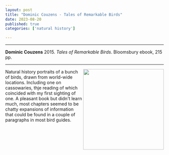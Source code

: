```yaml
---
layout: post
title: "Dominic Couzens - Tales of Remarkable Birds"
date: 2023-08-20
published: true
categories: ['natural history']

---
```



***
<b>Dominic Couzens</b> 2015. _Tales of Remarkable Birds_. Bloomsbury ebook, 215 pp.

***

<img align="right"  width="256" src="[https://cdn2.penguin.com.au/covers/original/9780241333938.jpg](https://mediacdn.nhbs.com/jackets/jackets_resizer_xlarge/21/214112.jpg)" alt="">  
Natural history portraits of a bunch of birds, drawn from world-wide locations.  Including one on cassowaries, thje reading of which coincided with my first sighting of one.  A pleasant book but didn't learn much, most chapters seemed to be chatty expansions of information that could be found in a couple of paragraphs in most bird guides.
